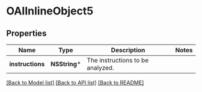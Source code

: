 # OAIInlineObject5

## Properties
Name | Type | Description | Notes
------------ | ------------- | ------------- | -------------
**instructions** | **NSString*** | The instructions to be analyzed. | 

[[Back to Model list]](../README.md#documentation-for-models) [[Back to API list]](../README.md#documentation-for-api-endpoints) [[Back to README]](../README.md)


